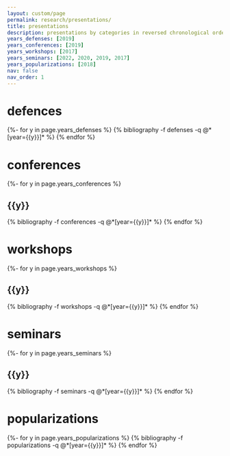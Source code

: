 ```yaml
---
layout: custom/page
permalink: research/presentations/
title: presentations
description: presentations by categories in reversed chronological order
years_defenses: [2019]
years_conferences: [2019]
years_workshops: [2017]
years_seminars: [2022, 2020, 2019, 2017]
years_popularizations: [2018]
nav: false
nav_order: 1
---
```

<!-- _pages/presentations.md -->

<div class="publications">
<h1>defences</h1>
{%- for y in page.years_defenses %}
  {% bibliography -f defenses -q @*[year={{y}}]* %}
{% endfor %}
</div>

<div class="publications">
<h1>conferences</h1>
{%- for y in page.years_conferences %}
  <h2 class="year">{{y}}</h2>
  {% bibliography -f conferences -q @*[year={{y}}]* %}
{% endfor %}
</div>

<div class="publications">
<h1>workshops</h1>
{%- for y in page.years_workshops %}
  <h2 class="year">{{y}}</h2>
  {% bibliography -f workshops -q @*[year={{y}}]* %}
{% endfor %}
</div>

<div class="publications">
<h1>seminars</h1>
{%- for y in page.years_seminars %}
  <h2 class="year">{{y}}</h2>
  {% bibliography -f seminars -q @*[year={{y}}]* %}
{% endfor %}
</div>

<div class="publications">
<h1>popularizations</h1>
{%- for y in page.years_popularizations %}
  {% bibliography -f popularizations -q @*[year={{y}}]* %}
{% endfor %}
</div>

